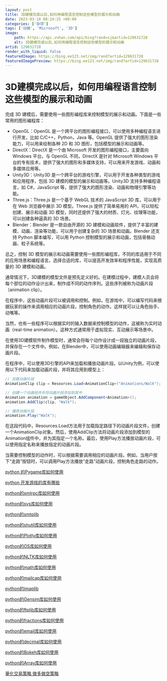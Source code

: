 ```yaml
---
layout: post
title: 3D建模完成以后,如何用编程语言控制这些模型的展示和动画
date: 2023-03-18 08:24:25 +08:00
categories: ['杂项']
tags: ['动画', 'Microsoft', '3D']
image:
    path: https://api.vvhan.com/api/bing?rand=sj&artid=129631728
    alt: 3D建模完成以后,如何用编程语言控制这些模型的展示和动画
artid: 129631728
render_with_liquid: false
featuredImage: https://bing.ee123.net/img/rand?artid=129631728
featuredImagePreview: https://bing.ee123.net/img/rand?artid=129631728
---
```


# 3D建模完成以后，如何用编程语言控制这些模型的展示和动画

完成 3D 建模后，需要使用一些图形编程库来控制模型的展示和动画。下面是一些常用的图形编程库：

* OpenGL：OpenGL 是一个跨平台的图形编程接口，可以使用多种编程语言进行开发，比如 C/C++，Python，Java 等。OpenGL 提供了强大的图形渲染能力，可以用来绘制各种 2D 和 3D 图形，包括模型的展示和动画等。
* DirectX：DirectX 是一个由 Microsoft 开发的图形编程接口，主要面向 Windows 平台。与 OpenGL 不同，DirectX 是针对 Microsoft Windows 平台的专有技术，提供了强大的图形和多媒体支持，可以用来开发游戏、动画和多媒体应用等。
* Unity3D：Unity3D 是一个跨平台的游戏引擎，可以用于开发各种类型的游戏和应用程序，包括 3D 建模的模型的展示和动画等。Unity3D 支持多种编程语言，如 C#，JavaScript 等，提供了强大的图形渲染、动画和物理引擎等功能。
* Three.js：Three.js 是一个基于 WebGL 技术的 JavaScript 3D 库，可以用于在 Web 浏览器中展示 3D 模型。Three.js 提供了简单易用的 API，可以轻松创建、展示和动画 3D 模型，同时还提供了强大的材质、灯光、纹理等功能，可以创建各种逼真的 3D 场景。
* Blender：Blender 是一款自由开源的 3D 建模和动画软件，提供了丰富的建模、动画、渲染等功能，可以用于创建复杂的 3D 场景和动画。Blender 还支持 Python 脚本编写，可以用 Python 控制模型的展示和动画，包括骨骼动画、粒子系统等。

总之，控制 3D 模型的展示和动画需要使用一些图形编程库，不同的库适用于不同的应用场景和编程语言。选择合适的库，可以提高开发效率和程序性能，实现高质量的 3D 建模和动画。

通常情况下，3D建模的模型文件是预先定义好的。在建模过程中，建模人员会将每个部位的动作设计出来，制作成不同的动作序列。这些序列被称为动画片段（animation clip）。

在程序中，这些动画片段可以被调用和控制。例如，在游戏中，可以编写代码来根据玩家的操作来调用相应的动画片段，控制角色的动作。这样就可以让角色抬手、动嘴等。

当然，也有一些程序可以根据实时的输入数据来控制模型的动作，这被称为实时动画（real-time animation）。这种方式通常用于虚拟现实、互动展示等场景中。

在使用3D建模软件制作模型时，通常会将每个动作设计成一段独立的动画片段，并保存在一个文件中。例如，在Blender中，可以使用动画编辑器来编辑和保存动画片段。

在程序中，可以使用3D引擎的API来加载和播放动画片段。以Unity为例，可以使用以下代码来加载动画片段，并将其应用到模型上：

```csharp
// 加载动画片段
AnimationClip clip = Resources.Load<AnimationClip>("Animations/Walk");

// 创建一个动画组件并将动画片段添加到其中
Animation animation = gameObject.AddComponent<Animation>();
animation.AddClip(clip, "Walk");

// 播放动画片段
animation.Play("Walk");


```

在这段代码中，Resources.Load方法用于加载指定路径下的动画片段文件，创建一个AnimationClip对象。然后，使用AddClip方法将动画片段添加到模型的Animation组件中，并为其指定一个名称。最后，使用Play方法播放动画片段，可以使用指定名称来播放指定的动画片段。

当需要控制模型的动作时，可以根据需要调用相应的动画片段。例如，当用户按下“走路”按钮时，可以调用Play方法播放“走路”动画片段，控制角色走路的动作。

[python 的Pygame库如何使用](https://blog.csdn.net/zhangzhechun/article/details/128876900)
  
[python 开发游戏的库有哪些](https://blog.csdn.net/zhangzhechun/article/details/128876764)
  
[python的xmlrpc库如何使用](https://blog.csdn.net/zhangzhechun/article/details/128876744)
  
[python的sys库如何使用](https://blog.csdn.net/zhangzhechun/article/details/128876730)
  
[python的smtplib](https://blog.csdn.net/zhangzhechun/article/details/128876706)
  
[python的shutil库如何使用](https://blog.csdn.net/zhangzhechun/article/details/128876693)
  
[python的Plotly库如何使用](https://blog.csdn.net/zhangzhechun/article/details/128876682)
  
[python的OS库如何使用](https://blog.csdn.net/zhangzhechun/article/details/128876662)
  
[python的NLTK库如何使用](https://blog.csdn.net/zhangzhechun/article/details/128876655)
  
[python的math库如何使用](https://blog.csdn.net/zhangzhechun/article/details/128876645)
  
[python的mailcap库如何使用](https://blog.csdn.net/zhangzhechun/article/details/128857290)
  
[python的imaplib](https://blog.csdn.net/zhangzhechun/article/details/128857118)
  
[python的Gensim库如何使用](https://blog.csdn.net/zhangzhechun/article/details/128857085)
  
[python的ftplib库如何使用](https://blog.csdn.net/zhangzhechun/article/details/128857019)
  
[python的fractions库如何使用](https://blog.csdn.net/zhangzhechun/article/details/128856996)
  
[python的email库如何使用](https://blog.csdn.net/zhangzhechun/article/details/128856989)
  
[python的decimal库如何使用](https://blog.csdn.net/zhangzhechun/article/details/128856975)
  
[python的Bokeh库如何使用](https://blog.csdn.net/zhangzhechun/article/details/128856962)
  
[python的Array库如何使用](https://blog.csdn.net/zhangzhechun/article/details/128853452)
  
[量化交易策略 做多做空策略](https://blog.csdn.net/zhangzhechun/article/details/128853439)